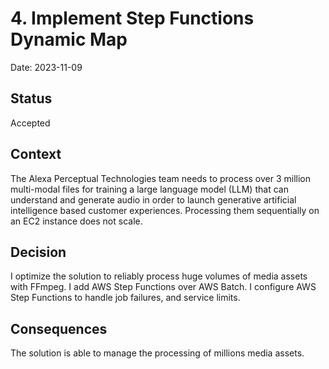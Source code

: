 # 4. Implement Step Functions Dynamic Map

Date: 2023-11-09

## Status

Accepted

## Context

The Alexa Perceptual Technologies team needs to process over 3 million multi-modal files for training a large language model (LLM) that can understand and generate audio in order to launch generative artificial intelligence based customer experiences.
Processing them sequentially on an EC2 instance does not scale.

## Decision

I optimize the solution to reliably process huge volumes of media assets with FFmpeg.
I add AWS Step Functions over AWS Batch.
I configure AWS Step Functions to handle job failures, and service limits.

## Consequences

The solution is able to manage the processing of millions media assets.
